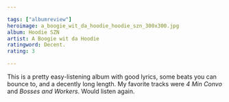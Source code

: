```yaml
---

tags: ["albumreview"]
heroimage: a_boogie_wit_da_hoodie_hoodie_szn_300x300.jpg
album: Hoodie SZN
artist: A Boogie wit da Hoodie
ratingword: Decent.
rating: 3

---
```


This is a pretty easy-listening album with good lyrics, some beats you can bounce to, and a decently long length. My favorite tracks were *4 Min Convo* and *Bosses and Workers*. Would listen again.
